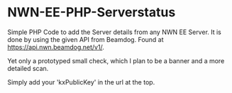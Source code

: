 # NWN-EE-PHP-Serverstatus
Simple PHP Code to add the Server details from any NWN EE Server. It is done by using the given API from Beamdog.
Found at https://api.nwn.beamdog.net/v1/.

Yet only a prototyped small check, which I plan to be a banner and a more detailed scan.

Simply add your 'kxPublicKey' in the url at the top.

